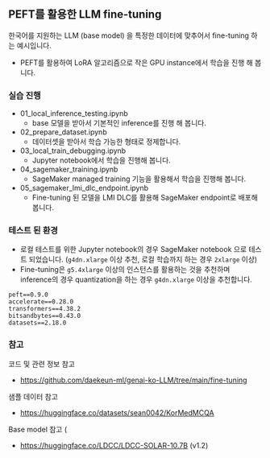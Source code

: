 

## PEFT를 활용한 LLM fine-tuning

한국어를 지원하는 LLM (base model) 을 특정한 데이터에 맞추어서 fine-tuning 하는 예시입니다.
- PEFT를 활용하여 LoRA 알고리즘으로 작은 GPU instance에서 학습을 진행 해 봅니다.


### 실습 진행

- 01_local_inference_testing.ipynb
  - base 모델을 받아서 기본적인 inference를 진행 해 봅니다.
- 02_prepare_dataset.ipynb
  - 데이터셋을 받아서 학습 가능한 형태로 정제합니다.
- 03_local_train_debugging.ipynb
  - Jupyter notebook에서 학습을 진행해 봅니다.
- 04_sagemaker_training.ipynb
  - SageMaker managed training 기능을 활용해서 학습을 진행해 봅니다.
- 05_sagemaker_lmi_dlc_endpoint.ipynb
  - Fine-tuning 된 모델을 LMI DLC를 활용해 SageMaker endpoint로 배포해 봅니다.


### 테스트 된 환경

- 로컬 테스트를 위한 Jupyter notebook의 경우 SageMaker notebook 으로 테스트 되었습니다. (`g4dn.xlarge` 이상 추천, 로컬 학습까지 하는 경우 `2xlarge` 이상)
- Fine-tuning은 `g5.4xlarge` 이상의 인스턴스를 활용하는 것을 추천하며 inference의 경우 quantization을 하는 경우 `g4dn.xlarge` 이상을 추천합니다.

```
peft==0.9.0
accelerate==0.28.0
transformers==4.38.2
bitsandbytes==0.43.0
datasets==2.18.0
```

### 참고

코드 및 관련 정보 참고
- https://github.com/daekeun-ml/genai-ko-LLM/tree/main/fine-tuning

샘플 데이터 참고
- https://huggingface.co/datasets/sean0042/KorMedMCQA

Base model 참고 (
- https://huggingface.co/LDCC/LDCC-SOLAR-10.7B (v1.2)

